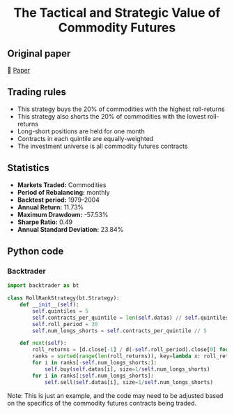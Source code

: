 <div align="center">
  <h1>The Tactical and Strategic Value of Commodity Futures</h1>
</div>

## Original paper

📕 [Paper](https://papers.ssrn.com/sol3/papers.cfm?abstract_id=650923)

## Trading rules

- This strategy buys the 20% of commodities with the highest roll-returns
- This strategy also shorts the 20% of commodities with the lowest roll-returns
- Long-short positions are held for one month
- Contracts in each quintile are equally-weighted
- The investment universe is all commodity futures contracts

## Statistics

- **Markets Traded:** Commodities
- **Period of Rebalancing:** monthly
- **Backtest period:** 1979-2004
- **Annual Return:** 11.73%
- **Maximum Drawdown:** -57.53%
- **Sharpe Ratio:** 0.49
- **Annual Standard Deviation:** 23.84%

## Python code

### Backtrader

```python
import backtrader as bt

class RollRankStrategy(bt.Strategy):
    def __init__(self):
        self.quintiles = 5
        self.contracts_per_quintile = len(self.datas) // self.quintiles
        self.roll_period = 30
        self.num_longs_shorts = self.contracts_per_quintile // 5

    def next(self):
        roll_returns = [d.close[-1] / d(-self.roll_period).close[0] for d in self.datas]
        ranks = sorted(range(len(roll_returns)), key=lambda x: roll_returns[x])
        for i in ranks[-self.num_longs_shorts:]:
            self.buy(self.datas[i], size=1/self.num_longs_shorts)
        for i in ranks[:self.num_longs_shorts]:
            self.sell(self.datas[i], size=1/self.num_longs_shorts)
```

Note: This is just an example, and the code may need to be adjusted based on the specifics of the commodity futures contracts being traded.